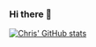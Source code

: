 ### Hi there 👋

[![Chris' GitHub stats](https://github-readme-stats.vercel.app/api?username=anuraghazra)](https://github.com/Chris-B33/github-readme-stats)
